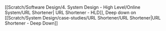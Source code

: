 [[Scratch/Software Design/4. System Design - High Level/Online System/URL Shortener| URL Shortener - HLD]], Deep down on [[Scratch/System Design/case-studies/URL Shortener/URL Shortener|URL Shortener - Deep Down]]
